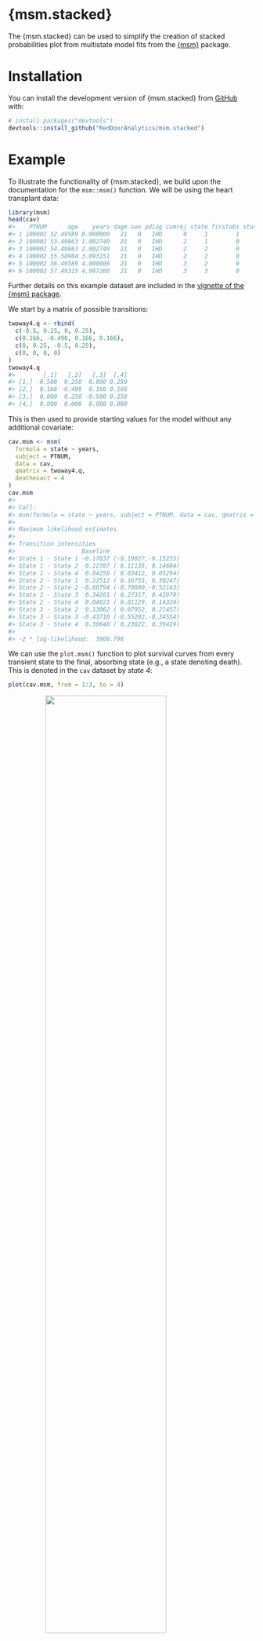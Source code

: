 
<!-- README.md is generated from README.Rmd. Please edit that file -->

# {msm.stacked}

<!-- badges: start -->
<!-- badges: end -->

The {msm.stacked} can be used to simplify the creation of stacked
probabilities plot from multistate model fits from the
[{msm}](https://CRAN.R-project.org/package=msm) package.

# Installation

You can install the development version of {msm.stacked} from
[GitHub](https://github.com) with:

``` r
# install.packages("devtools")
devtools::install_github("RedDoorAnalytics/msm.stacked")
```

# Example

To illustrate the functionality of {msm.stacked}, we build upon the
documentation for the `msm::msm()` function. We will be using the heart
transplant data:

``` r
library(msm)
head(cav)
#>    PTNUM      age    years dage sex pdiag cumrej state firstobs statemax
#> 1 100002 52.49589 0.000000   21   0   IHD      0     1        1        1
#> 2 100002 53.49863 1.002740   21   0   IHD      2     1        0        1
#> 3 100002 54.49863 2.002740   21   0   IHD      2     2        0        2
#> 4 100002 55.58904 3.093151   21   0   IHD      2     2        0        2
#> 5 100002 56.49589 4.000000   21   0   IHD      3     2        0        2
#> 6 100002 57.49315 4.997260   21   0   IHD      3     3        0        3
```

Further details on this example dataset are included in the [vignette of
the {msm}
package](https://cran.r-project.org/web/packages/msm/vignettes/msm-manual.pdf).

We start by a matrix of possible transitions:

``` r
twoway4.q <- rbind(
  c(-0.5, 0.25, 0, 0.25),
  c(0.166, -0.498, 0.166, 0.166),
  c(0, 0.25, -0.5, 0.25),
  c(0, 0, 0, 0)
)
twoway4.q
#>        [,1]   [,2]   [,3]  [,4]
#> [1,] -0.500  0.250  0.000 0.250
#> [2,]  0.166 -0.498  0.166 0.166
#> [3,]  0.000  0.250 -0.500 0.250
#> [4,]  0.000  0.000  0.000 0.000
```

This is then used to provide starting values for the model without any
additional covariate:

``` r
cav.msm <- msm(
  formula = state ~ years,
  subject = PTNUM,
  data = cav,
  qmatrix = twoway4.q,
  deathexact = 4
)
cav.msm
#> 
#> Call:
#> msm(formula = state ~ years, subject = PTNUM, data = cav, qmatrix = twoway4.q,     deathexact = 4)
#> 
#> Maximum likelihood estimates
#> 
#> Transition intensities
#>                   Baseline                    
#> State 1 - State 1 -0.17037 (-0.19027,-0.15255)
#> State 1 - State 2  0.12787 ( 0.11135, 0.14684)
#> State 1 - State 4  0.04250 ( 0.03412, 0.05294)
#> State 2 - State 1  0.22512 ( 0.16755, 0.30247)
#> State 2 - State 2 -0.60794 (-0.70880,-0.52143)
#> State 2 - State 3  0.34261 ( 0.27317, 0.42970)
#> State 2 - State 4  0.04021 ( 0.01129, 0.14324)
#> State 3 - State 2  0.13062 ( 0.07952, 0.21457)
#> State 3 - State 3 -0.43710 (-0.55292,-0.34554)
#> State 3 - State 4  0.30648 ( 0.23822, 0.39429)
#> 
#> -2 * log-likelihood:  3968.798
```

We can use the `plot.msm()` function to plot survival curves from every
transient state to the final, absorbing state (e.g., a state denoting
death). This is denoted in the `cav` dataset by *state 4*:

``` r
plot(cav.msm, from = 1:3, to = 4)
```

<img src="man/figures/README-plot.msm-1.png" width="70%" style="display: block; margin: auto;" />

The {msm} package also provides functionality to calculate state
occupancy probabilities at a given point in time. Say we are interested
in estimating the probability of being in a given state, from each
state, five years after baseline; we can use the `pmatrix.msm()`
function to obtain just that:

``` r
pmatrix.msm(x = cav.msm, t = 5)
#>            State 1    State 2    State 3   State 4
#> State 1 0.51965804 0.13851775 0.09119847 0.2506257
#> State 2 0.24386420 0.13881410 0.18090731 0.4364144
#> State 3 0.06121333 0.06897186 0.16909991 0.7007149
#> State 4 0.00000000 0.00000000 0.00000000 1.0000000
```

This shows that, for instance, study participants in State 1 at time
zero have (approximately) a 52% probability of still being in State 5
after years, 14% probability of being in State 2, 9% probability of
being in State 3, and 25% probability of being in State 4.

We can repeatedly call the `pmatrix.msm()` function to obtain state
occupancy probabilities over time, but that’s a bit tedious. This is
where the {msm.stacked} package comes handy.

Specifically, we can use the `stacked.data.msm()` function to calculate
state occupancy probabilities over time, say, at 1 to 5 years:

``` r
library(msm.stacked)
sdd <- stacked.data.msm(model = cav.msm, tstart = 0, tforward = 5, tseqn = 6)
str(sdd)
#> 'data.frame':    96 obs. of  5 variables:
#>  $ from  : Factor w/ 4 levels "State 1","State 2",..: 1 2 3 4 1 2 3 4 1 2 ...
#>  $ to    : Factor w/ 4 levels "State 1","State 2",..: 1 1 1 1 2 2 2 2 3 3 ...
#>  $ p     : num  1 0 0 0 0 1 0 0 0 0 ...
#>  $ tstart: num  0 0 0 0 0 0 0 0 0 0 ...
#>  $ t     : num  0 0 0 0 0 0 0 0 0 0 ...
```

This returns a tidy dataset with all state occupancy probabilities, from
and to every state, over `tseqn = 6` equally-spaced time intervals
between time zero and time five. Focussing on transitions from State 1
only:

``` r
subset(sdd, sdd$from == "State 1")
#>       from      to          p tstart t
#> 1  State 1 State 1 1.00000000      0 0
#> 5  State 1 State 2 0.00000000      0 0
#> 9  State 1 State 3 0.00000000      0 0
#> 13 State 1 State 4 0.00000000      0 0
#> 17 State 1 State 1 0.85395872      0 1
#> 21 State 1 State 2 0.08836953      0 1
#> 25 State 1 State 3 0.01475543      0 1
#> 29 State 1 State 4 0.04291632      0 1
#> 33 State 1 State 1 0.74313989      0 2
#> 37 State 1 State 2 0.12669585      0 2
#> 41 State 1 State 3 0.04053779      0 2
#> 45 State 1 State 4 0.08962646      0 2
#> 49 State 1 State 1 0.65472323      0 3
#> 53 State 1 State 2 0.14064466      0 3
#> 57 State 1 State 3 0.06380519      0 3
#> 61 State 1 State 4 0.14082692      0 3
#> 65 State 1 State 1 0.58161960      0 4
#> 69 State 1 State 2 0.14256253      0 4
#> 73 State 1 State 3 0.08072247      0 4
#> 77 State 1 State 4 0.19509541      0 4
#> 81 State 1 State 1 0.51965804      0 5
#> 85 State 1 State 2 0.13851775      0 5
#> 89 State 1 State 3 0.09119847      0 5
#> 93 State 1 State 4 0.25062574      0 5
```

Here we see, for instance, that the probability of still being in State
1, starting from State 1, is 85% after one year, 74% after two years,
65% after three years, 58% after four years, and 52% after five years:

``` r
subset(sdd, sdd$from == "State 1" & sdd$to == "State 1")
#>       from      to         p tstart t
#> 1  State 1 State 1 1.0000000      0 0
#> 17 State 1 State 1 0.8539587      0 1
#> 33 State 1 State 1 0.7431399      0 2
#> 49 State 1 State 1 0.6547232      0 3
#> 65 State 1 State 1 0.5816196      0 4
#> 81 State 1 State 1 0.5196580      0 5
```

The package also provides functionality to automatically produce stacked
probabilities plots, for state occupancy probabilities from and to every
state. This is implemented in the `stacked.plot.msm()` function:

``` r
stacked.plot.msm(model = cav.msm, tstart = 0, tforward = 5)
```

<img src="man/figures/README-stacked.plot-1.png" width="100%" style="display: block; margin: auto;" />

This relies on [{ggplot2}](https://ggplot2.tidyverse.org) functionality
and returns a standard `ggplot` object, which can of course be further
customised beyond the default settings:

``` r
library(ggplot2)

stacked.plot.msm(model = cav.msm, tstart = 0, tforward = 5) +
  scale_fill_viridis_d(option = "plasma") +
  theme_minimal() +
  theme(legend.position = "bottom") +
  labs(fill = "To:")
```

<img src="man/figures/README-stacked.plot.custom-1.png" width="100%" style="display: block; margin: auto;" />

# Model with Covariates

We can of course incorporate covariates in a multistate model and obtain
predictions for a specific covariates pattern; let’s demonstrate this by
incorporating sex in the model above. First, we fit a second model:

``` r
cav.msm.cov <- msm(
  formula = state ~ years,
  subject = PTNUM,
  data = cav,
  covariates = ~sex,
  qmatrix = twoway4.q,
  deathexact = 4
)
cav.msm.cov
#> 
#> Call:
#> msm(formula = state ~ years, subject = PTNUM, data = cav, qmatrix = twoway4.q,     covariates = ~sex, deathexact = 4)
#> 
#> Maximum likelihood estimates
#> Baselines are with covariates set to their means
#> 
#> Transition intensities with hazard ratios for each covariate
#>                   Baseline                        
#> State 1 - State 1 -0.16938 (-1.894e-01,-1.515e-01)
#> State 1 - State 2  0.12745 ( 1.108e-01, 1.466e-01)
#> State 1 - State 4  0.04193 ( 3.354e-02, 5.241e-02)
#> State 2 - State 1  0.22645 ( 1.686e-01, 3.042e-01)
#> State 2 - State 2 -0.58403 (-1.053e+00,-3.238e-01)
#> State 2 - State 3  0.33693 ( 2.697e-01, 4.209e-01)
#> State 2 - State 4  0.02065 ( 2.196e-09, 1.941e+05)
#> State 3 - State 2  0.13050 ( 7.830e-02, 2.175e-01)
#> State 3 - State 3 -0.44178 (-5.582e-01,-3.497e-01)
#> State 3 - State 4  0.31128 ( 2.425e-01, 3.996e-01)
#>                   sex                            
#> State 1 - State 1                                
#> State 1 - State 2 0.5632779 (3.333e-01,9.518e-01)
#> State 1 - State 4 1.1289701 (6.262e-01,2.035e+00)
#> State 2 - State 1 1.2905854 (4.916e-01,3.388e+00)
#> State 2 - State 2                                
#> State 2 - State 3 1.0765518 (5.194e-01,2.231e+00)
#> State 2 - State 4 0.0003805 (7.241e-65,1.999e+57)
#> State 3 - State 2 1.0965531 (1.345e-01,8.937e+00)
#> State 3 - State 3                                
#> State 3 - State 4 2.4135380 (1.176e+00,4.952e+00)
#> 
#> -2 * log-likelihood:  3954.777
```

Then, we can use the same functionality as before to obtain stacked
probabilities plots:

``` r
stacked.plot.msm(model = cav.msm.cov, tstart = 0, tforward = 5)
```

<img src="man/figures/README-stacked.plot.cov-1.png" width="100%" style="display: block; margin: auto;" />

By default, this will set all covariates to their average value (as in
`pmatrix.msm()`); we can, however, pass specific covariates patterns
that we want to predict for:

``` r
stacked.plot.msm(model = cav.msm.cov, tstart = 0, tforward = 5, covariates = list(sex = 0)) +
  labs(caption = "Predictions for 'sex = 0'")
```

<img src="man/figures/README-stacked.plot.cov.sex0-1.png" width="100%" style="display: block; margin: auto;" />

``` r
stacked.plot.msm(model = cav.msm.cov, tstart = 0, tforward = 5, covariates = list(sex = 1)) +
  labs(caption = "Predictions for 'sex = 1'")
```

<img src="man/figures/README-stacked.plot.cov.sex1-1.png" width="100%" style="display: block; margin: auto;" />

This way we can provide clinically meaningful predictions that highlight
the effect of covariates of interest on state occupancy probabilities
over time.
